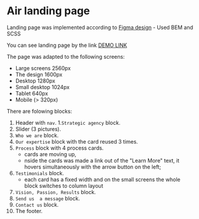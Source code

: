 # Air landing page
Landing page was implemented according to [Figma design](https://www.figma.com/file/7qwsWggv9BAxMi2VPhBuPr/Air-(formerly-Dia)?node-id=9138%3A35) - Used BEM and SCSS

You can see landing page by the link [DEMO LINK](https://svitlanaramanauskas.github.io/Air_landing_page_Portfolio/)

The page was adapted to the following screens:
- Large screens 2560px
- The design 1600px
- Desktop 1280px
- Small desktop 1024px
- Tablet 640px
- Mobile (> 320px)

There are folowing blocks:
1. Header with `nav`.
1.`Strategic agency` block.
1. Slider (3 pictures).
3. `Who we are` block.
4. `Our expertise` block with the card reused 3 times.
5. `Process` block with 4 process cards.
    - cards are moving up,
    - nside the cards was made a link out of the "Learn More" text, it hovers simultaneously with the arrow button on the left;
6. `Testimonials` block.
     - each card has a fixed width and on the small screens the whole block switches to column layout
8. `Vision, Passion, Results` block.
9. `Send us  a message` block.
10. `Contact us` block.
11.  The footer.



